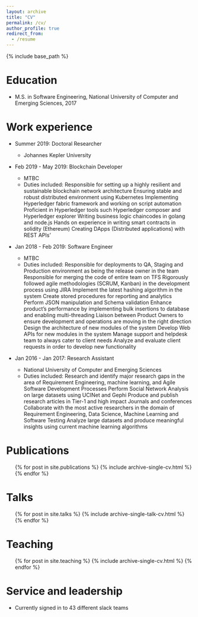 ```yaml
---
layout: archive
title: "CV"
permalink: /cv/
author_profile: true
redirect_from:
  - /resume
---
```


{% include base_path %}

Education
======
* M.S. in Software Engineering, National University of Computer and Emerging Sciences, 2017

Work experience
======
* Summer 2019: Doctoral Researcher
  * Johannes Kepler University
  
* Feb 2019 - May 2019: Blockchain Developer
  * MTBC
  * Duties included: Responsible for setting up a highly resilient and sustainable blockchain network architecture
Ensuring stable and robust distributed environment using Kubernetes
Implementing Hyperledger fabric framework and working on script automation
Proficient in Hyperledger tools such Hyperledger composer and Hyperledger explorer
Writing business logic chaincodes in golang and node.js
Hands on experience in writing smart contracts in solidity (Ethereum)
Creating DApps (Distributed applications) with REST APIs’
  
* Jan 2018 - Feb 2019: Software Engineer
  * MTBC
  * Duties included: Responsible for deployments to QA, Staging and Production environment as being the release owner in the team
Responsible for merging the code of entire team on TFS
Rigorously followed agile methodologies (SCRUM, Kanban) in the development process using JIRA
Implement the latest hashing algorithm in the system
Create stored procedures for reporting and analytics
Perform JSON manipulation and Schema validation
Enhance product’s performance by implementing bulk insertions to database and enabling multi-threading
Liaison between Product Owners to ensure development and operations are moving in the right direction
Design the architecture of new modules of the system
Develop Web APIs for new modules in the system
Manage support and helpdesk team to always cater to client needs
Analyze and evaluate client requests in order to develop new functionality

* Jan 2016 - Jan 2017: Research Assistant
  * National University of Computer and Emerging Sciences
  * Duties included: Research and identify major research gaps in the area of Requirement Engineering, machine learning, and Agile Software Development Processes Perform Social Network Analysis on large datasets using UCINet and Gephi Produce and publish research articles in Tier-1 and high impact Journals and conferences
Collaborate with the most active researchers in the domain of Requirement Engineering, Data Science, Machine Learning and Software Testing
Analyze large datasets and produce meaningful insights using current machine learning algorithms
  
Publications
======
  <ul>{% for post in site.publications %}
    {% include archive-single-cv.html %}
  {% endfor %}</ul>
  
Talks
======
  <ul>{% for post in site.talks %}
    {% include archive-single-talk-cv.html %}
  {% endfor %}</ul>
  
Teaching
======
  <ul>{% for post in site.teaching %}
    {% include archive-single-cv.html %}
  {% endfor %}</ul>
  
Service and leadership
======
* Currently signed in to 43 different slack teams
